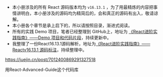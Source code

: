 - 本小册涉及的所有 React 源码版本均为 `v16.13.1` ，为了用最精炼的内容把事情讲明白，本小册涉及的源码均为精简后的，会和真正的源码有出入，敬请谅解。
- 本小册各个章节是承上启下的，所以请按照目录，渐进式阅读。
- 所有的实践 Demo 项目，笔者已经整理到 GitHub上，地址为 [《React进阶实践指南》——Demo 项目和代码片段](https://link.juejin.cn/?target=https%3A%2F%2Fgithub.com%2FGoodLuckAlien%2FReact-Advanced-Guide-Pro)，持续更新中。
- 我整理了一份React16.13.1源码解析，地址为[《React进阶实践指南》——Reactv16.13.1 源码标注](https://link.juejin.cn/?target=https%3A%2F%2Fgithub.com%2FGoodLuckAlien%2FReact-Source-Code)，持续整理中。

https://juejin.cn/post/7012400869291327518



用React-Advanced-Guide这个代码库
